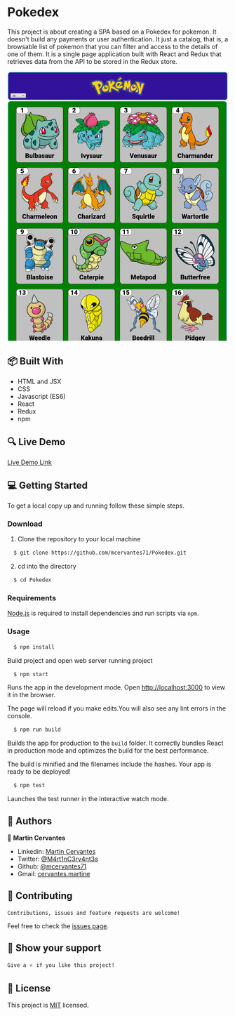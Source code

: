 # Pokedex

This project is about creating a SPA based on a Pokedex for pokemon. It doesn't build any payments or user authentication. It just a catalog, that is, a browsable list of pokemon that you can filter and access to the details of one of them. It is a single page application built with React and Redux that retrieves data from the API to be stored in the Redux store.

![screenshot](./Screenshot.png)

## :package: Built With

- HTML and JSX
- CSS
- Javascript (ES6)
- React
- Redux
- npm

## :mag: Live Demo

[Live Demo Link](https://pokedex-react-project1.netlify.app/)

## :computer: Getting Started

To get a local copy up and running follow these simple steps.


### Download

1) Clone the repository to your local machine

```sh
  $ git clone https://github.com/mcervantes71/Pokedex.git
```

2) cd into the directory

```sh
  $ cd Pokedex
```

### Requirements

[Node.js](https://nodejs.org) is required to install dependencies and run scripts via `npm`.

### Usage

```sh
  $ npm install
```

Build project and open web server running project

```sh
  $ npm start
```

Runs the app in the development mode. Open [http://localhost:3000](http://localhost:3000) to view it in the browser.

The page will reload if you make edits.You will also see any lint errors in the console.

```sh
  $ npm run build
```

Builds the app for production to the `build` folder. It correctly bundles React in production mode and optimizes the build for the best performance.

The build is minified and the filenames include the hashes. Your app is ready to be deployed!

```sh
  $ npm test
```

Launches the test runner in the interactive watch mode.


## :busts_in_silhouette: Authors

👤 **Martin Cervantes**

- Linkedin: [Martin Cervantes](https://www.linkedin.com/in/cervantesmartin/)
- Twitter: [@M4rt1nC3rv4nt3s](https://twitter.com/M4rt1nC3rv4nt3s)
- Github: [@mcervantes71](https://github.com/mcervantes71)
- Gmail: [cervantes.martine](mailto:cervantes.martine@gmail.com)

## 🤝 Contributing

    Contributions, issues and feature requests are welcome!

Feel free to check the [issues page](../../issues).

## :star2: Show your support

    Give a ⭐️ if you like this project!

## 📝 License

This project is [MIT](lic.url) licensed.
